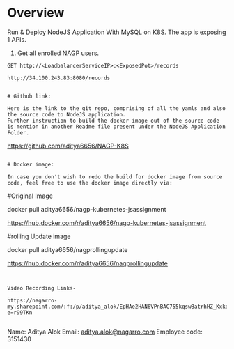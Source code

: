 # Overview
Run &amp; Deploy NodeJS Application With MySQL on K8S. The app is exposing 1 APIs.



1. Get all enrolled NAGP users.

```
GET http://<LoadbalancerServiceIP>:<ExposedPot>/records

http://34.100.243.83:8080/records
```

```

# Github link:

Here is the link to the git repo, comprising of all the yamls and also the source code to NodeJS application.
Further instruction to build the docker image out of the source code is mention in another Readme file present under the NodeJS Application Folder.
```
https://github.com/aditya6656/NAGP-K8S
```

# Docker image:

In case you don't wish to redo the build for docker image from source code, feel free to use the docker image directly via:
```
#Original Image

docker pull aditya6656/nagp-kubernetes-jsassignment

https://hub.docker.com/r/aditya6656/nagp-kubernetes-jsassignment


#rolling Update image

docker pull aditya6656/nagprollingupdate

https://hub.docker.com/r/aditya6656/nagprollingupdate

```


Video Recording Links-

https://nagarro-my.sharepoint.com/:f:/p/aditya_alok/EpHAe2HAN6VPnBAC755kqswBatrhHZ_Kxkqh0wc5JLCijQ?e=r99TKn


```
Name: Aditya Alok
Email: aditya.alok@nagarro.com
Employee code: 3151430
```